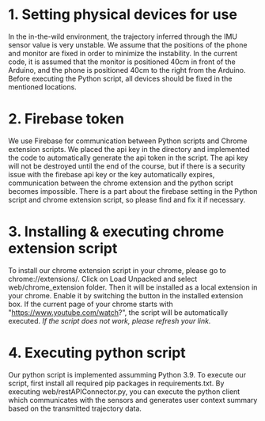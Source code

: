 # 1. Setting physical devices for use
In the in-the-wild environment, the trajectory inferred through the IMU sensor value is very unstable. We assume that the positions of the phone and monitor are fixed in order to minimize the instability. In the current code, it is assumed that the monitor is positioned 40cm in front of the Arduino, and the phone is positioned 40cm to the right from the Arduino. Before executing the Python script, all devices should be fixed in the mentioned locations.
# 2. Firebase token
We use Firebase for communication between Python scripts and Chrome extension scripts. We placed the api key in the directory and implemented the code to automatically generate the api token in the script. The api key will not be destroyed until the end of the course, but if there is a security issue with the firebase api key or the key automatically expires, communication between the chrome extension and the python script becomes impossible. There is a part about the firebase setting in the Python script and chrome extension script, so please find and fix it if necessary.
# 3. Installing & executing chrome extension script
To install our chrome extension script in your chrome, please go to chrome://extensions/. Click on Load Unpacked and select web/chrome_extension folder. Then it will be installed as a local extension in your chrome. Enable it by switching the button in the installed extension box. If the current page of your chrome starts with "https://www.youtube.com/watch?", the script will be automatically executed. *If the script does not work, please refresh your link.*
# 4. Executing python script
Our python script is implemented assumming Python 3.9. To execute our script, first install all required pip packages in requirements.txt. By executing web/restAPIConnector.py, you can execute the python client which communicates with the sensors and generates user context summary based on the transmitted trajectory data.

